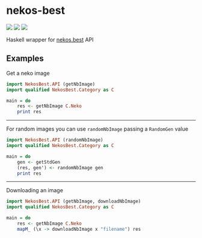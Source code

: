 # nekos-best
![](https://img.shields.io/hackage/v/nekos-best.svg)
![](https://img.shields.io/github/license/xquantxz/nekos-best%2ehs.svg)
![](https://img.shields.io/github/issues/xquantxz/nekos-best%2ehs.svg)

Haskell wrapper for [nekos.best](https://nekos.best) API

## Examples

Get a neko image

```haskell
import NekosBest.API (getNbImage)
import qualified NekosBest.Category as C

main = do
    res <- getNbImage C.Neko
    print res
```

___

For random images you can use `randomNbImage` passing a `RandomGen` value

```haskell
import NekosBest.API (randomNbImage)
import qualified NekosBest.Category as C

main = do
    gen <- getStdGen
    (res, gen') <- randomNbImage gen
    print res

```
___

Downloading an image

```haskell
import NekosBest.API (getNbImage, downloadNbImage)
import qualified NekosBest.Category as C

main = do
    res <- getNbImage C.Neko
    mapM_ (\x -> downloadNbImage x "filename") res
```
